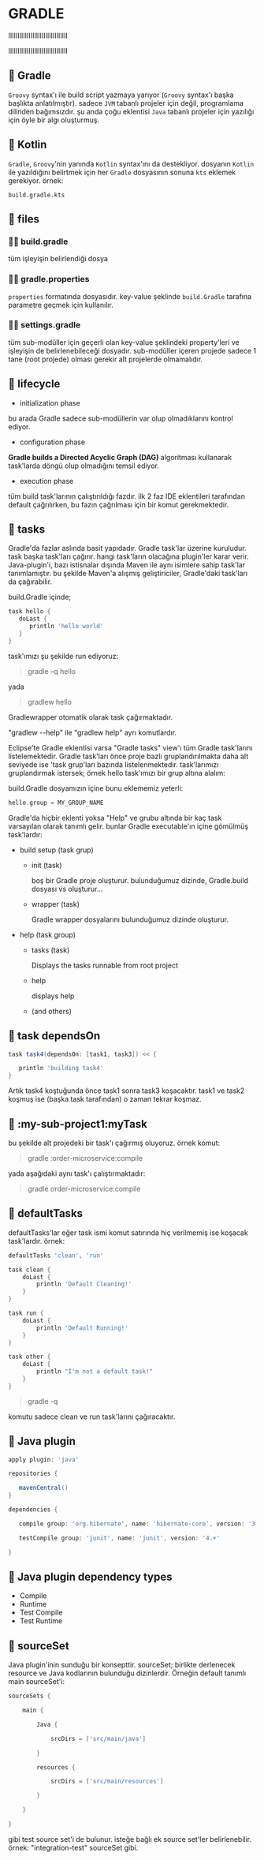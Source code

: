 # GRADLE

IIIIIIIIIIIIIIIIIIIIIIIIIIIIIIII

IIIIIIIIIIIIIIIIIIIIIIIIIIIIIIII

## 📌 Gradle

`Groovy` syntax'ı ile build script yazmaya yarıyor (`Groovy` syntax'ı başka başlıkta anlatılmıştır). sadece `JVM` tabanlı projeler için değil, programlama dilinden bağımsızdır. şu anda çoğu eklentisi `Java` tabanlı projeler için yazılığı için öyle bir algı oluşturmuş.

## 📌 Kotlin

`Gradle`, `Groovy`'nin yanında `Kotlin` syntax'ını da destekliyor. dosyanın `Kotlin` ile yazıldığını belirtmek için her `Gradle` dosyasının sonuna `kts` eklemek gerekiyor. örnek:

```
build.gradle.kts
```

## 📌 files

### 📌📌 build.gradle

tüm işleyişin belirlendiği dosya

### 📌📌 gradle.properties

`properties` formatında dosyasıdır. key-value şeklinde `build.Gradle` tarafına parametre geçmek için kullanılır.

### 📌📌 settings.gradle

tüm sub-modüller için geçerli olan key-value şeklindeki property'leri ve işleyişin de belirlenebileceği dosyadır. sub-modüller içeren projede sadece 1 tane (root projede) olması gerekir alt projelerde olmamalıdır.

## 📌 lifecycle

- initialization phase

bu arada Gradle sadece sub-modüllerin var olup olmadıklarını kontrol ediyor.

- configuration phase

__Gradle builds a Directed Acyclic Graph (DAG)__ algoritması kullanarak task'larda döngü olup olmadığını temsil ediyor.

- execution phase

tüm build task'larının çalıştırıldığı fazdır. ilk 2 faz IDE eklentileri tarafından default çağrılırken, bu fazın çağrılması için bir komut gerekmektedir.

## 📌 tasks

Gradle'da fazlar aslında basit yapıdadır. Gradle task'lar üzerine kuruludur. task başka task'ları çağırır. hangi task'ların olacağına plugin'ler karar verir. Java-plugin'i, bazı istisnalar dışında Maven ile aynı isimlere sahip task'lar tanımlamıştır. bu şekilde Maven'a alışmış geliştiriciler, Gradle'daki task'ları da çağırabilir.

build.Gradle içinde;

```groovy
task hello {
   doLast {
      println 'hello world'
   }
}
```

task'ımızı şu şekilde run ediyoruz:

> gradle –q hello

yada

> gradlew hello

Gradlewrapper otomatik olarak task çağırmaktadır.

"gradlew --help" ile "gradlew help" ayrı komutlardır.

Eclipse'te Gradle eklentisi varsa "Gradle tasks" view'ı tüm Gradle task'larını listelemektedir. Gradle task'ları önce proje bazlı gruplandırılmakta daha alt seviyede ise 'task grup'ları bazında listelenmektedir. task'larımızı gruplandırmak istersek; örnek hello task'ımızı bir grup altına alalım:

build.Gradle dosyamızın içine bunu eklememiz yeterli:

```groovy
hello.group = MY_GROUP_NAME
```

Gradle'da hiçbir eklenti yoksa "Help" ve grubu altında bir kaç task varsayılan olarak tanımlı gelir. bunlar Gradle executable'ın içine gömülmüş task'lardır:

- build setup (task grup)

  - init (task)

    boş bir Gradle proje oluşturur. bulunduğumuz dizinde, Gradle.build dosyası vs oluşturur...

  - wrapper (task)

    Gradle wrapper dosyalarını bulunduğumuz dizinde oluşturur.

- help (task group)

  - tasks (task)

    Displays the tasks runnable from root project

  - help

    displays help

  - (and others)

## 📌 task dependsOn

```groovy
task task4(dependsOn: [task1, task3]) << {

   println 'building task4'
}
```

Artık task4 koştuğunda önce task1 sonra task3 koşacaktır. task1 ve task2 koşmuş ise (başka task tarafından) o zaman tekrar koşmaz.

## 📌 :my-sub-project1:myTask

bu şekilde alt projedeki bir task'ı çağırmış oluyoruz. örnek komut:

> gradle :order-microservice:compile

yada aşağıdaki aynı task'ı çalıştırmaktadır:

> gradle order-microservice:compile

## 📌 defaultTasks

defaultTasks'lar eğer task ismi komut satırında hiç verilmemiş ise koşacak task'lardır. örnek:

```groovy
defaultTasks 'clean', 'run'

task clean {
    doLast {
        println 'Default Cleaning!'
    }
}

task run {
    doLast {
        println 'Default Running!'
    }
}

task other {
    doLast {
        println "I'm not a default task!"
    }
}
```

> gradle -q

komutu sadece clean ve run task'larını çağıracaktır.

## 📌 Java plugin

```groovy
apply plugin: 'java'

repositories {

   mavenCentral()
}

dependencies {

   compile group: 'org.hibernate', name: 'hibernate-core', version: '3.6.7.Final'

   testCompile group: 'junit', name: 'junit', version: '4.+'

}
```

## 📌 Java plugin dependency types

- Compile
- Runtime
- Test Compile
- Test Runtime

## 📌 sourceSet

Java plugin'inin sunduğu bir konsepttir. sourceSet; birlikte derlenecek resource ve Java kodlarının bulunduğu dizinlerdir. Örneğin default tanımlı main sourceSet'i:

```groovy
sourceSets {

    main {

        Java {

            srcDirs = ['src/main/java']

        }

        resources {

            srcDirs = ['src/main/resources']

        }

    }

}
```

gibi test source set'i de bulunur. isteğe bağlı ek source set'ler belirlenebilir. örnek: "integration-test" sourceSet gibi.
